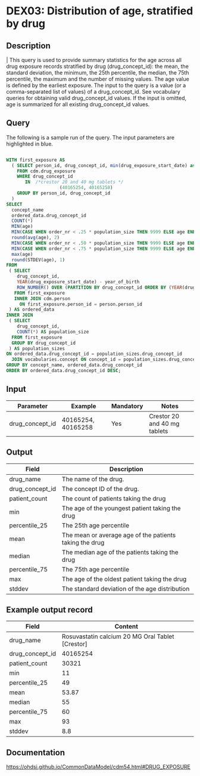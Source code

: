 <!---
Group:drug exposure
Name:DEX03 Distribution of age, stratified by drug
Author: Alberto Labarga
CDM Version: 5.4
-->

# DEX03: Distribution of age, stratified by drug

## Description
| This query is used to provide summary statistics for the age across all drug exposure records stratified by drug (drug_concept_id): the mean, the standard deviation, the minimum, the 25th percentile, the median, the 75th percentile, the maximum and the number of missing values. The age value is defined by the earliest exposure. The input to the query is a value (or a comma-separated list of values) of a drug_concept_id. See  vocabulary queries for obtaining valid drug_concept_id values. If the input is omitted, age is summarized for all existing drug_concept_id values.

## Query
The following is a sample run of the query. The input parameters are highlighted in  blue.

```sql

WITH first_exposure AS
  ( SELECT person_id, drug_concept_id, min(drug_exposure_start_date) as drug_exposure_start_date
    FROM cdm.drug_exposure
    WHERE drug_concept_id
       IN  /*crestor 20 and 40 mg tablets */
                    (40165254, 40165258)
    GROUP BY person_id, drug_concept_id                
  )
SELECT
  concept_name                                                           AS drug_name,
  ordered_data.drug_concept_id                                           AS drug_concept_id,
  COUNT(*)                                                               AS patient_count,
  MIN(age)                                                               AS min,
  MIN(CASE WHEN order_nr < .25 * population_size THEN 9999 ELSE age END) AS percentile_25,
  round(avg(age), 2)                                                     AS mean,
  MIN(CASE WHEN order_nr < .50 * population_size THEN 9999 ELSE age END) AS median,
  MIN(CASE WHEN order_nr < .75 * population_size THEN 9999 ELSE age END) AS percentile_75,
  max(age)                                                               AS max,
  round(STDEV(age), 1)                                                   AS STDEV
FROM
 ( SELECT
    drug_concept_id,
    YEAR(drug_exposure_start_date) - year_of_birth                                                                  AS age,
    ROW_NUMBER() OVER (PARTITION BY drug_concept_id ORDER BY (YEAR(drug_exposure_start_date) - year_of_birth)) AS order_nr
   FROM first_exposure
   INNER JOIN cdm.person
     ON first_exposure.person_id = person.person_id
 ) AS ordered_data
INNER JOIN
 ( SELECT
    drug_concept_id,
    COUNT(*) AS population_size
  FROM first_exposure
  GROUP BY drug_concept_id
 ) AS population_sizes
ON ordered_data.drug_concept_id = population_sizes.drug_concept_id
  JOIN vocabularies.concept ON concept_id = population_sizes.drug_concept_id
GROUP BY concept_name, ordered_data.drug_concept_id
ORDER BY ordered_data.drug_concept_id DESC;
```

## Input

|  Parameter |  Example |  Mandatory |  Notes |
| --- | --- | --- | --- |
| drug_concept_id | 40165254, 40165258 | Yes | Crestor 20 and 40 mg tablets |

## Output

|  Field |  Description |
| --- | --- |
| drug_name | The name of the drug. |
| drug_concept_id | The concept ID of the drug. |
| patient_count | The count of patients taking the drug |
| min | The age of the youngest patient taking the drug |
| percentile_25 | The 25th age percentile |
| mean | The mean or average age of the patients taking the drug |
| median | The median age of the patients taking the drug |
| percentile_75 | The 75th age percentile |
| max  | The age of the oldest patient taking the drug |
| stddev | The standard deviation of the age distribution |


## Example output record

|  Field |  Content |
| --- | --- |
| drug_name | Rosuvastatin calcium 20 MG Oral Tablet [Crestor] |
| drug_concept_id | 40165254 |
| patient_count | 30321 |
| min | 11 |
| percentile_25 | 49 |
| mean | 53.87 |
| median | 55 |
| percentile_75 | 60 |
| max | 93 |
| stddev | 8.8 |

## Documentation
https://ohdsi.github.io/CommonDataModel/cdm54.html#DRUG_EXPOSURE
